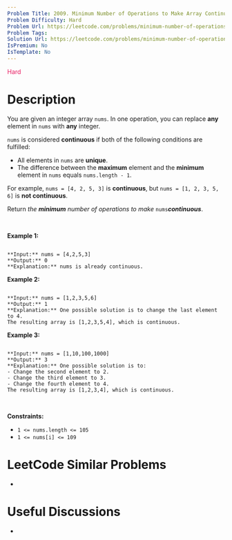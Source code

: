 ```yaml
---
Problem Title: 2009. Minimum Number of Operations to Make Array Continuous
Problem Difficulty: Hard
Problem Url: https://leetcode.com/problems/minimum-number-of-operations-to-make-array-continuous/
Problem Tags: 
Solution Url: https://leetcode.com/problems/minimum-number-of-operations-to-make-array-continuous/solution/
IsPremium: No
IsTemplate: No
---
```


<span style="color: rgb(233, 30, 99);">Hard</span>

# Description

You are given an integer array `nums`. In one operation, you can replace **any** element in `nums` with **any** integer.


`nums` is considered **continuous** if both of the following conditions are fulfilled:


* All elements in `nums` are **unique**.
* The difference between the **maximum** element and the **minimum** element in `nums` equals `nums.length - 1`.


For example, `nums = [4, 2, 5, 3]` is **continuous**, but `nums = [1, 2, 3, 5, 6]` is **not continuous**.


Return *the **minimum** number of operations to make* `nums`***continuous***.


 


**Example 1:**



```

**Input:** nums = [4,2,5,3]
**Output:** 0
**Explanation:** nums is already continuous.

```

**Example 2:**



```

**Input:** nums = [1,2,3,5,6]
**Output:** 1
**Explanation:** One possible solution is to change the last element to 4.
The resulting array is [1,2,3,5,4], which is continuous.

```

**Example 3:**



```

**Input:** nums = [1,10,100,1000]
**Output:** 3
**Explanation:** One possible solution is to:
- Change the second element to 2.
- Change the third element to 3.
- Change the fourth element to 4.
The resulting array is [1,2,3,4], which is continuous.

```

 


**Constraints:**


* `1 <= nums.length <= 105`
* `1 <= nums[i] <= 109`




# LeetCode Similar Problems

- []()

# Useful Discussions

- []()
